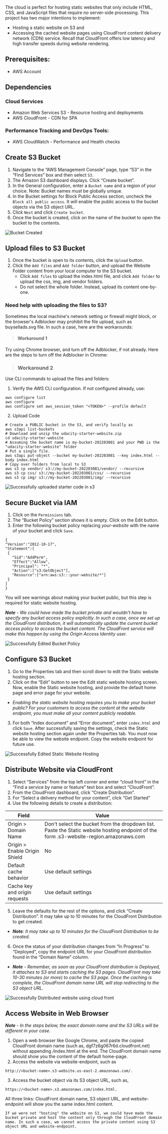 The cloud is perfect for hosting static websites that only include HTML, CSS, and JavaScript files that require no server-side processing. This project  has two major intentions to implement:

* Hosting a static website on S3 and
* Accessing the cached website pages using CloudFront content delivery network (CDN) service. Recall that CloudFront offers low latency and high transfer speeds during website rendering.

## Prerequisites:
* AWS Account

## Dependencies
### Cloud Services
* Amazon Web Services S3 - Resource hosting and deployments
* AWS CloudFront - CDN for SPA
### Performance Tracking and DevOps Tools:
* AWS CloudWatch - Performance and Health checks

## Create S3 Bucket
1. Navigate to the “AWS Management Console” page, type “S3” in the “Find Services” box and then select `S3`.
2. The Amazon S3 dashboard displays. Click “Create bucket”.
3. In the General configuration, enter a `Bucket name` and a region of your choice. Note: Bucket names must be globally unique.
4. In the Bucket settings for Block Public Access section, uncheck the `Block all public access`. It will enable the public access to the bucket objects via the S3 object URL.
5. Click `Next` and click `Create bucket`.
6. Once the bucket is created, click on the name of the bucket to open the bucket to the contents.

![Bucket Created](Screenshots/s3-1.PNG)

## Upload files to S3 Bucket
1. Once the bucket is open to its contents, click the `Upload` button.
2. Click the `Add files` and `Add folder` button, and upload the Website Folder  content from your local computer to the S3 bucket.
    * Click `Add files` to upload the index.html file, and click `Add folder` to upload the css, img, and vendor folders.
    * Do not select the whole folder. Instead, upload its content one-by-one.

### Need help with uploading the files to S3?
Sometimes the local machine's network setting or firewall might block, or the browser's Adblocker may prohibit the file upload, such as buysellads.svg file. In such a case, here are the workarounds:

> #### Workaround 1
Try using Chrome browser, and turn off the Adblocker, if not already. Here are the steps to turn off the Adblocker in Chrome:

> ### Workaround 2
Use CLI commands to upload the files and folders:

1. Verify the AWS CLI configuration. If not configured already, use:

```
aws configure list
aws configure
aws configure set aws_session_token "<TOKEN>" --profile default
```
2. Upload Code

``` 
# Create a PUBLIC bucket in the S3, and verify locally as 
aws s3api list-buckets 
# Download and unzip the udacity-starter-website.zip 
cd udacity-starter-website 
# Assuming the bucket name is my-bucket-202203081 and your PWD is the "udacity-starter-website" folder 
# Put a single file. 
aws s3api put-object --bucket my-bucket-202203081 --key index.html --body index.html 
# Copy over folders from local to S3 
aws s3 cp vendor/ s3://my-bucket-202203081/vendor/ --recursive 
aws s3 cp css/ s3://my-bucket-202203081/css/ --recursive 
aws s3 cp img/ s3://my-bucket-202203081/img/ --recursive 
```
![Successfully uploaded starter code in s3](Screenshots/s3-2.PNG)

## Secure Bucket via IAM
1. Click on the `Permissions` tab.
2. The “Bucket Policy” section shows it is empty. Click on the Edit button.
3. Enter the following bucket policy replacing *your-website* with the name of your bucket and click `Save`.
```
{
"Version":"2012-10-17",
"Statement":[
 {
   "Sid":"AddPerm",
   "Effect":"Allow",
   "Principal": "*",
   "Action":["s3:GetObject"],
   "Resource":["arn:aws:s3:::your-website/*"]
 }
]
}
```
You will see warnings about making your bucket public, but this step is required for static website hosting.

***Note** -  We could have made the bucket private and wouldn't have to specify any bucket access policy explicitly. In such a case, once we set up the CloudFront distribution, it will automatically update the current bucket access policy to access the bucket content. The CloudFront service will make this happen by using the Origin Access Identity user.*

![Successfully Edited Bucket Policy](Screenshots/s3-3.PNG)
## Configure S3 Bucket
1. Go to the Properties tab and then scroll down to edit the Static website hosting section.
2. Click on the “Edit” button to see the Edit static website hosting screen. Now, enable the Static website hosting, and provide the default home page and error page for your website.

* *Enabling the static website hosting requires you to make your bucket public? For your customers to access the content at the website endpoint, you must make all your content publicly readable.*

3. For both “Index document” and “Error document”, enter `index.html` and click `Save`. After successfully saving the settings, check the Static website hosting section again under the Properties tab. You must now be able to view the website endpoint. Copy the website endpoint for future use.

![Successfully Edited Static Website Hosting](Screenshots/s3-4.PNG)

## Distribute Website via CloudFront
1. Select “Services” from the top left corner and enter “cloud front” in the “Find a service by name or feature” text box and select “CloudFront”.
2. From the CloudFront dashboard, click “Create Distribution”.
3. For “Select a delivery method for your content”, click “Get Started”
4. Use the following details to create a distribution:

| Field| 	Value |
| ----------- | ----------- |
| Origin > Domain Name | Don't select the bucket from the dropdown list. Paste the Static website hosting endpoint of the form <bucket-name>.s3-website-region.amazonaws.com |
| Origin > Enable Origin Shield | No |
| Default cache behavior | Use default settings |
| Cache key and origin requests | Use default settings |

5. Leave the defaults for the rest of the options, and click “Create Distribution”. It may take up to 10 minutes for the CloudFront Distribution to get created.
* ***Note**: It may take up to 10 minutes for the CloudFront Distribution to be created.*

6. Once the status of your distribution changes from “In Progress” to “Deployed”, copy the endpoint URL for your CloudFront distribution found in the “Domain Name” column.

* ***Note** - Remember, as soon as your CloudFront distribution is Deployed, it attaches to S3 and starts caching the S3 pages. CloudFront may take 10-30 minutes (or more) to cache the S3 page. Once the caching is complete, the CloudFront domain name URL will stop redirecting to the S3 object URL.*

![Successfully Distributed website using cloud front](Screenshots/s3-5.PNG)

## Access Website in Web Browser
***Note** - In the steps below, the exact domain name and the S3 URLs will be different in your case.*

1. Open a web browser like Google Chrome, and paste the copied CloudFront domain name (such as, dgf7z6g067r6d.cloudfront.net) without appending /index.html at the end. The CloudFront domain name should show you the content of the default home-page.
2. Access the website via website-endpoint, such as 

`http://<bucket-name>.s3-website.us-east-2.amazonaws.com/.`

3. Access the bucket object via its S3 object URL, such as, 

`https://<bucket-name>.s3.amazonaws.com/index.html.`

All three links: CloudFront domain name, S3 object URL, and website-endpoint will show you the same index.html content.

```
If we were not "hosting" the website on S3, we could have made the bucket private and host the content only through the CloudFront domain name. In such a case, we cannot access the private content using S3 object URL and website-endpoint.
```


